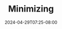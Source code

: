 ---
title: "Minimizing"
date: "2024-04-29T07:25-08:00"
tags: ["culture", "health"]
description: "I've been looking at all my personal stuff to try to minimize a bit. My brother did that the hardcore way, moving to Greece with what he could fit in a carry-on. He sold the rest, stored just about nothing, and that's that."
link: "https://bored.horse/post/minimizing/"
---